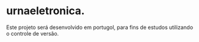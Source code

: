 # urnaeletronica.

Este projeto será desenvolvido em portugol, para fins de estudos utilizando o controle de versão.
